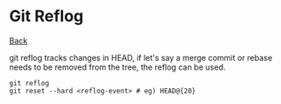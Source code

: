 # Git Reflog

[Back](../index.md#git)

git reflog tracks changes in HEAD, if let's say a merge commit or rebase needs to be removed from the tree, the reflog can be used.

```
git reflog
git reset --hard <reflog-event> # eg) HEAD@{20}
```

